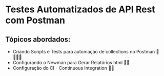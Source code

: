 # Testes Automatizados de API Rest com Postman

## Tópicos abordados:

- Criando Scripts e Tests para automação de collections no Postman 🚀🧑🏼‍🚀
- Configurando o Newman para Gerar Relatórios html 📃🌐 
- Configuração do CI - Continuous Integration 🤖🎯

